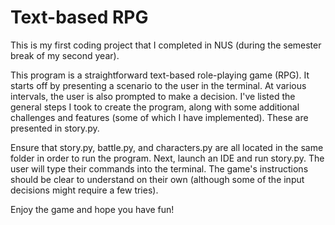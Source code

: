 # Text-based RPG

This is my first coding project that I completed in NUS (during the semester break of my second year).

This program is a straightforward text-based role-playing game (RPG). It starts off by presenting a scenario to the user in the terminal. At various intervals, the user is also prompted to make a decision. I've listed the general steps I took to create the program, along with some additional challenges and features (some of which I have implemented). These are presented in story.py.

Ensure that story.py, battle.py, and characters.py are all located in the same folder in order to run the program. Next, launch an IDE and run story.py. The user will type their commands into the terminal. The game's instructions should be clear to understand on their own (although some of the input decisions might require a few tries).

Enjoy the game and hope you have fun!
